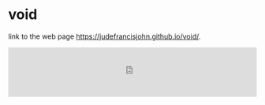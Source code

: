 # void
link to the web page  https://judefrancisjohn.github.io/void/.

<iframe id="AlertMaintenance" style="border-style: none; border-color: inherit; border-width: 0px; height:100; width:100%;" src="https://public.tableau.com/views/schoolssecond/Sheet2?:showVizHome=no&:embed=true"/>

<iframe id="AlertMaintenance" style="border-style: none; border-color: inherit; border-width: 0px; height:100; width:100%;" src="https://public.tableau.com/views/ct_schooldistricts/Sheet1?:showVizHome=no&:embed=true"/>


<iframe> src="https://public.tableau.com/views/ct_schooldistricts/Sheet1?:showVizHome=no&:embed=true" width="90%" height="100"></iframe>
